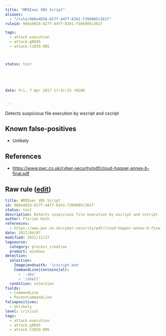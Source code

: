 ```yaml
---
title: "WMIExec VBS Script"
aliases:
  - "/rule/966e4016-627f-44f7-8341-f394905c361f"
ruleid: 966e4016-627f-44f7-8341-f394905c361f

tags:
  - attack.execution
  - attack.g0045
  - attack.t1059.005



status: test





date: Fri, 7 Apr 2017 17:41:53 +0200


---
```


Detects suspicious file execution by wscript and cscript

<!--more-->


## Known false-positives

* Unlikely



## References

* https://www.pwc.co.uk/cyber-security/pdf/cloud-hopper-annex-b-final.pdf


## Raw rule ([edit](https://github.com/SigmaHQ/sigma/edit/master/rules/windows/process_creation/proc_creation_win_apt_cloudhopper.yml))
```yaml
title: WMIExec VBS Script
id: 966e4016-627f-44f7-8341-f394905c361f
status: test
description: Detects suspicious file execution by wscript and cscript
author: Florian Roth
references:
  - https://www.pwc.co.uk/cyber-security/pdf/cloud-hopper-annex-b-final.pdf
date: 2017/04/07
modified: 2021/11/27
logsource:
  category: process_creation
  product: windows
detection:
  selection:
    Image|endswith: '\cscript.exe'
    CommandLine|contains|all:
      - '.vbs'
      - '/shell'
  condition: selection
fields:
  - CommandLine
  - ParentCommandLine
falsepositives:
  - Unlikely
level: critical
tags:
  - attack.execution
  - attack.g0045
  - attack.t1059.005

```
